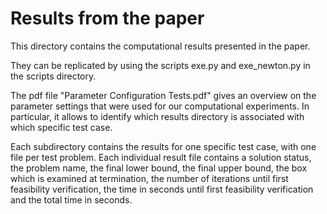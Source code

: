 # Results from the paper

This directory contains the computational results presented in the paper. 

They can be replicated by using the scripts exe.py and exe_newton.py in the scripts directory.

The pdf file "Parameter Configuration Tests.pdf" gives an overview on the parameter settings that were used for our computational experiments.
In particular, it allows to identify which results directory is associated with which specific test case.

Each subdirectory contains the results for one specific test case, with one file per test problem.
Each individual result file contains a solution status, the problem name, the final lower bound, the final upper bound, the box which is examined at termination, the number
of iterations until first feasibility verification, the time in seconds until first feasibility verification and the total time in seconds.